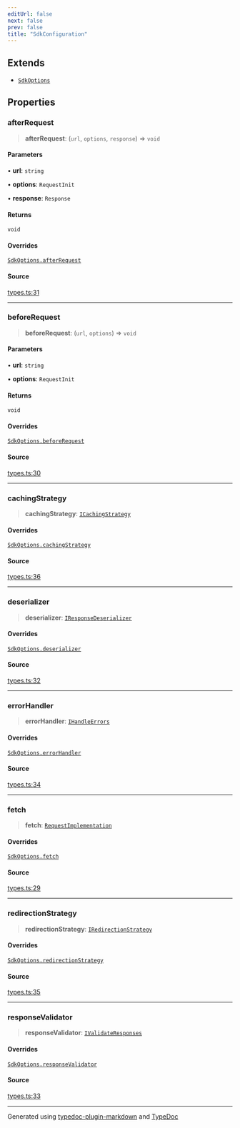 ```yaml
---
editUrl: false
next: false
prev: false
title: "SdkConfiguration"
---
```


## Extends

- [`SdkOptions`](/api/interfaces/sdkoptions/)

## Properties

### afterRequest

> **afterRequest**: (`url`, `options`, `response`) => `void`

#### Parameters

• **url**: `string`

• **options**: `RequestInit`

• **response**: `Response`

#### Returns

`void`

#### Overrides

[`SdkOptions.afterRequest`](/api/interfaces/sdkoptions/#afterrequest)

#### Source

[types.ts:31](https://github.com/fostertheweb/spotify-web-sdk/blob/b2835c1/src/types.ts#L31)

***

### beforeRequest

> **beforeRequest**: (`url`, `options`) => `void`

#### Parameters

• **url**: `string`

• **options**: `RequestInit`

#### Returns

`void`

#### Overrides

[`SdkOptions.beforeRequest`](/api/interfaces/sdkoptions/#beforerequest)

#### Source

[types.ts:30](https://github.com/fostertheweb/spotify-web-sdk/blob/b2835c1/src/types.ts#L30)

***

### cachingStrategy

> **cachingStrategy**: [`ICachingStrategy`](/api/interfaces/icachingstrategy/)

#### Overrides

[`SdkOptions.cachingStrategy`](/api/interfaces/sdkoptions/#cachingstrategy)

#### Source

[types.ts:36](https://github.com/fostertheweb/spotify-web-sdk/blob/b2835c1/src/types.ts#L36)

***

### deserializer

> **deserializer**: [`IResponseDeserializer`](/api/interfaces/iresponsedeserializer/)

#### Overrides

[`SdkOptions.deserializer`](/api/interfaces/sdkoptions/#deserializer)

#### Source

[types.ts:32](https://github.com/fostertheweb/spotify-web-sdk/blob/b2835c1/src/types.ts#L32)

***

### errorHandler

> **errorHandler**: [`IHandleErrors`](/api/interfaces/ihandleerrors/)

#### Overrides

[`SdkOptions.errorHandler`](/api/interfaces/sdkoptions/#errorhandler)

#### Source

[types.ts:34](https://github.com/fostertheweb/spotify-web-sdk/blob/b2835c1/src/types.ts#L34)

***

### fetch

> **fetch**: [`RequestImplementation`](/api/type-aliases/requestimplementation/)

#### Overrides

[`SdkOptions.fetch`](/api/interfaces/sdkoptions/#fetch)

#### Source

[types.ts:29](https://github.com/fostertheweb/spotify-web-sdk/blob/b2835c1/src/types.ts#L29)

***

### redirectionStrategy

> **redirectionStrategy**: [`IRedirectionStrategy`](/api/interfaces/iredirectionstrategy/)

#### Overrides

[`SdkOptions.redirectionStrategy`](/api/interfaces/sdkoptions/#redirectionstrategy)

#### Source

[types.ts:35](https://github.com/fostertheweb/spotify-web-sdk/blob/b2835c1/src/types.ts#L35)

***

### responseValidator

> **responseValidator**: [`IValidateResponses`](/api/interfaces/ivalidateresponses/)

#### Overrides

[`SdkOptions.responseValidator`](/api/interfaces/sdkoptions/#responsevalidator)

#### Source

[types.ts:33](https://github.com/fostertheweb/spotify-web-sdk/blob/b2835c1/src/types.ts#L33)

***

Generated using [typedoc-plugin-markdown](https://www.npmjs.com/package/typedoc-plugin-markdown) and [TypeDoc](https://typedoc.org/)
